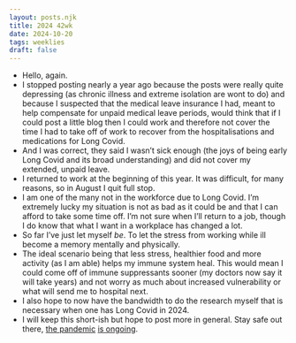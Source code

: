 ```yaml
---
layout: posts.njk
title: 2024 42wk
date: 2024-10-20
tags: weeklies
draft: false
---
```


- Hello, again. 
- I stopped posting nearly a year ago because the posts were really quite depressing (as chronic illness and extreme isolation are wont to do) and because I suspected that the medical leave insurance I had, meant to help compensate for unpaid medical leave periods, would think that if I could post a little blog then I could work and therefore not cover the time I had to take off of work to recover from the hospitalisations and medications for Long Covid. 
- And I was correct, they said I wasn’t sick enough (the joys of being early Long Covid and its broad understanding) and did not cover my extended, unpaid leave. 
- I returned to work at the beginning of this year. It was difficult, for many reasons, so in August I quit full stop. 
- I am one of the many not in the workforce due to Long Covid. I’m extremely lucky my situation is not as bad as it could be and that I can afford to take some time off. I’m not sure when I’ll return to a job, though I do know that what I want in a workplace has changed a lot. 
- So far I’ve just let myself _be_. To let the stress from working while ill become a memory mentally and physically. 
- The ideal scenario being that less stress, healthier food and more activity (as I am able) helps my immune system heal. This would mean I could come off of immune suppressants sooner (my doctors now say it will take years) and not worry as much about increased vulnerability or what will send me to hospital next. 
- I also hope to now have the bandwidth to do the research myself that is necessary when one has Long Covid in 2024.
- I will keep this short-ish but hope to post more in general. Stay safe out there, [the pandemic](https://www.berlinbuyersclub.com/whati-is-long-covid) [is ongoing](https://x.com/Derek_a_Franks/status/1838936498793525665).    